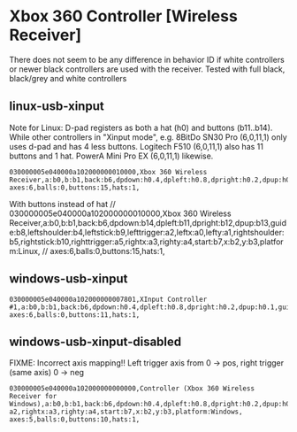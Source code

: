 # Xbox 360 Controller [Wireless Receiver]

There does not seem to be any difference in behavior ID if white controllers or
newer black controllers are used with the receiver. Tested with full black,
black/grey and white controllers

## linux-usb-xinput

Note for Linux: D-pad registers as both a hat (h0) and buttons (b11..b14).
While other controllers in "Xinput mode", e.g. 8BitDo SN30 Pro (6,0,11,1) only
uses d-pad and has 4 less buttons. Logitech F510 (6,0,11,1) also has 11 buttons
and 1 hat. PowerA Mini Pro EX (6,0,11,1) likewise.

    030000005e040000a102000000010000,Xbox 360 Wireless Receiver,a:b0,b:b1,back:b6,dpdown:h0.4,dpleft:h0.8,dpright:h0.2,dpup:h0.1,guide:b8,leftshoulder:b4,leftstick:b9,lefttrigger:a2,leftx:a0,lefty:a1,rightshoulder:b5,rightstick:b10,righttrigger:a5,rightx:a3,righty:a4,start:b7,x:b2,y:b3,platform:Linux,
    axes:6,balls:0,buttons:15,hats:1,

With buttons instead of hat
// 030000005e040000a102000000010000,Xbox 360 Wireless Receiver,a:b0,b:b1,back:b6,dpdown:b14,dpleft:b11,dpright:b12,dpup:b13,guide:b8,leftshoulder:b4,leftstick:b9,lefttrigger:a2,leftx:a0,lefty:a1,rightshoulder:b5,rightstick:b10,righttrigger:a5,rightx:a3,righty:a4,start:b7,x:b2,y:b3,platform:Linux,
// axes:6,balls:0,buttons:15,hats:1,

##  windows-usb-xinput

    030000005e040000a102000000007801,XInput Controller #1,a:b0,b:b1,back:b6,dpdown:h0.4,dpleft:h0.8,dpright:h0.2,dpup:h0.1,guide:b10,leftshoulder:b4,leftstick:b8,lefttrigger:a2,leftx:a0,lefty:a1,rightshoulder:b5,rightstick:b9,righttrigger:a5,rightx:a3,righty:a4,start:b7,x:b2,y:b3,platform:Windows,
    axes:6,balls:0,buttons:11,hats:1,

## windows-usb-xinput-disabled

FIXME: Incorrect axis mapping!!
Left trigger axis from 0 -> pos, right trigger (same axis) 0 -> neg

    030000005e040000a102000000000000,Controller (Xbox 360 Wireless Receiver for Windows),a:b0,b:b1,back:b6,dpdown:h0.4,dpleft:h0.8,dpright:h0.2,dpup:h0.1,leftshoulder:b4,leftstick:b8,lefttrigger:+a2,leftx:a0,lefty:a1,rightshoulder:b5,rightstick:b9,righttrigger:-a2,rightx:a3,righty:a4,start:b7,x:b2,y:b3,platform:Windows,
    axes:5,balls:0,buttons:10,hats:1,
